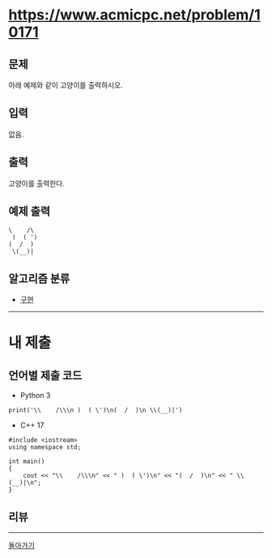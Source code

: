 # https://www.acmicpc.net/problem/10171


## 문제

아래 예제와 같이 고양이를 출력하시오.

## 입력

없음.

## 출력

고양이를 출력한다.

## 예제 출력

```
\    /\
 )  ( ')
(  /  )
 \(__)|
```

## 알고리즘 분류

- [구현](https://www.acmicpc.net/problem/tag/102)

---
# 내 제출

## 언어별 제출 코드

- Python 3
```
print('\\    /\\\n )  ( \')\n(  /  )\n \\(__)|')
```

- C++ 17
```
#include <iostream>
using namespace std;

int main()
{
    cout << "\\    /\\\n" << " )  ( \')\n" << "(  /  )\n" << " \\(__)|\n";
}
```

## 리뷰




---
[돌아가기](Baekjoon/Step.md)